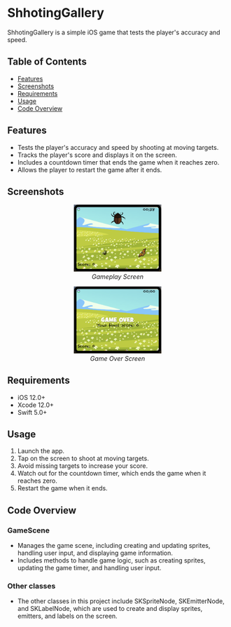 # ShhotingGallery

ShhotingGallery is a simple iOS game that tests the player's accuracy and speed.

## Table of Contents

* [Features](#features)
* [Screenshots](#screenshots)
* [Requirements](#requirements)
* [Usage](#usage)
* [Code Overview](#code-overview)

## Features

* Tests the player's accuracy and speed by shooting at moving targets.
* Tracks the player's score and displays it on the screen.
* Includes a countdown timer that ends the game when it reaches zero.
* Allows the player to restart the game after it ends.

## Screenshots

<p align="center">
  <img src="screenshots/gameplay.png" alt="Gameplay" width="200"/>
  <br/>
  <em>Gameplay Screen</em>
</p>

<p align="center">
  <img src="screenshots/gameover.png" alt="Game Over" width="200"/>
  <br/>
  <em>Game Over Screen</em>
</p>

## Requirements

* iOS 12.0+
* Xcode 12.0+
* Swift 5.0+

## Usage

1. Launch the app.
2. Tap on the screen to shoot at moving targets.
3. Avoid missing targets to increase your score.
4. Watch out for the countdown timer, which ends the game when it reaches zero.
5. Restart the game when it ends.

## Code Overview

### GameScene

* Manages the game scene, including creating and updating sprites, handling user input, and displaying game information.
* Includes methods to handle game logic, such as creating sprites, updating the game timer, and handling user input.

### Other classes

* The other classes in this project include SKSpriteNode, SKEmitterNode, and SKLabelNode, which are used to create and display sprites, emitters, and labels on the screen.
